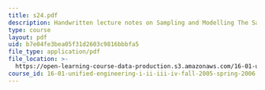 ```yaml
---
title: s24.pdf
description: Handwritten lecture notes on Sampling and Modelling The Sampling Process .
type: course
layout: pdf
uid: b7e04fe3bea05f31d2603c9816bbbfa5
file_type: application/pdf
file_location: >-
  https://open-learning-course-data-production.s3.amazonaws.com/16-01-unified-engineering-i-ii-iii-iv-fall-2005-spring-2006/b7e04fe3bea05f31d2603c9816bbbfa5_s24.pdf
course_id: 16-01-unified-engineering-i-ii-iii-iv-fall-2005-spring-2006
---
```


